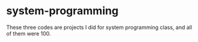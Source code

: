 # system-programming
These three codes are projects I did for system programming class, and all of them were 100.
